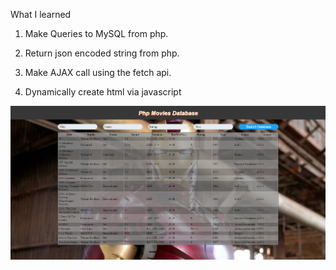 What I learned

 1. Make Queries to MySQL from php.

 2. Return json encoded string from php.

 3. Make AJAX call using the fetch api.

 4. Dynamically create html via javascript

![alt text](src/view.png)

